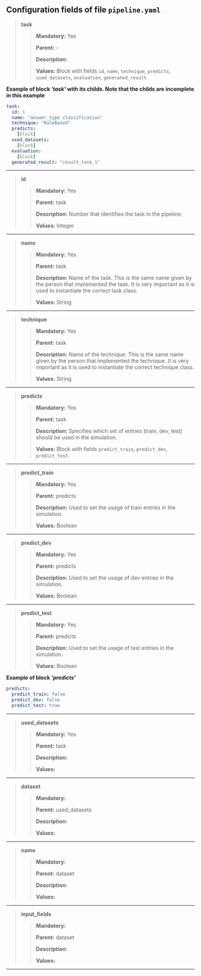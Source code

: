 ## Configuration fields of file `pipeline.yaml`

>**task**
>> **Mandatory:** Yes
>> 
>> **Parent:** -
>>
>> **Description:** 
>> 
>> **Values:** Block with fields `id`, `name`, `technique`, `predicts`, `used_datasets`, `evaluation`, `generated_result`.

**Example of block *'task'* with its childs. Note that the childs are incomplete in this example** 
```yaml
task:
  id: 1
  name: "answer_type_classification"
  technique: "RuleBased"
  predicts:
    [block]
  used_datasets:
    [block]
  evaluation:
    [block]
  generated_result: "result_task_1"
```
---

>**id**
>> **Mandatory:** Yes
>> 
>> **Parent:** task
>>
>> **Description:** Number that identifies the task in the pipeline.
>> 
>> **Values:** Integer
---

>**name**
>> **Mandatory:** Yes
>> 
>> **Parent:** task
>>
>> **Description:** Name of the task. This is the same name given by the person that implemented the task. It is very
>> important as it is used to instantiate the correct task class.
>> 
>> **Values:** String
---

>**technique**
>> **Mandatory:** Yes
>> 
>> **Parent:** task
>>
>> **Description:** Name of the technique. This is the same name given by the person that implemented the technique. It 
>> is very important as it is used to instantiate the correct technique class.
>> 
>> **Values:** String
---

>**predicts**
>> **Mandatory:** Yes
>> 
>> **Parent:** task
>>
>> **Description:** Specifies which set of entries (train, dev, test) should be used in the simulation.
>> 
>> **Values:** Block with fields `predict_train`, `predict_dev`, `predict_test`.
---

>**predict_train**
>> **Mandatory:** Yes
>> 
>> **Parent:** predicts
>>
>> **Description:** Used to set the usage of train entries in the simulation.
>> 
>> **Values:** Boolean
---

>**predict_dev**
>> **Mandatory:** Yes
>> 
>> **Parent:** predicts
>>
>> **Description:** Used to set the usage of dev entries in the simulation.
>> 
>> **Values:** Boolean
---

>**predict_test**
>> **Mandatory:** Yes
>> 
>> **Parent:** predicts
>>
>> **Description:** Used to set the usage of test entries in the simulation.
>> 
>> **Values:** Boolean

**Example of block *'predicts'***
```yaml
predicts:
  predict_train: false
  predict_dev: false
  predict_test: true 
```
---

>**used_datasets**
>> **Mandatory:** Yes
>> 
>> **Parent:** task
>>
>> **Description:**
>> 
>> **Values:**
---

>**dataset**
>> **Mandatory:** 
>> 
>> **Parent:** used_datasets
>>
>> **Description:**
>> 
>> **Values:**
---

>**name**
>> **Mandatory:** 
>> 
>> **Parent:** dataset
>>
>> **Description:**
>> 
>> **Values:**
---

>**input_fields**
>> **Mandatory:** 
>> 
>> **Parent:** dataset
>>
>> **Description:**
>> 
>> **Values:**
---
